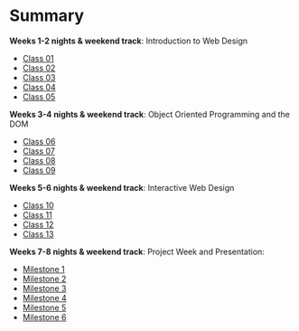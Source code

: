 # Summary


**Weeks 1-2 nights & weekend track**: Introduction to Web Design

* [Class 01](week_1-2/class-01)
* [Class 02](week_1-2/class-02)
* [Class 03](week_1-2/class-03)
* [Class 04](week_1-2/class-04)
* [Class 05](week_1-2/class-05)

**Weeks 3-4 nights & weekend track**: Object Oriented Programming and the DOM

* [Class 06](week_3-4/class-06)
* [Class 07](week_3-4/class-07)
* [Class 08](week_3-4/class-08)
* [Class 09](week_3-4/class-09)

**Weeks 5-6 nights & weekend track**: Interactive Web Design

* [Class 10](week_5-6/class-10)
* [Class 11](week_5-6/class-11)
* [Class 12](week_5-6/class-12)
* [Class 13](week_5-6/class-13)

**Weeks 7-8 nights & weekend track**: Project Week and Presentation:

* [Milestone 1](week_7-8/class-14-project-week-day-1)
* [Milestone 2](week_7-8/class-15-project-week-day-2)
* [Milestone 3](week_7-8/class-16-project-week-day-3)
* [Milestone 4](week_7-8/class-17-project-week-day-4)
* [Milestone 5](week_7-8/class-18-project-week-day-5)
* [Milestone 6](week_7-8/class-19-project-week-day-6)
